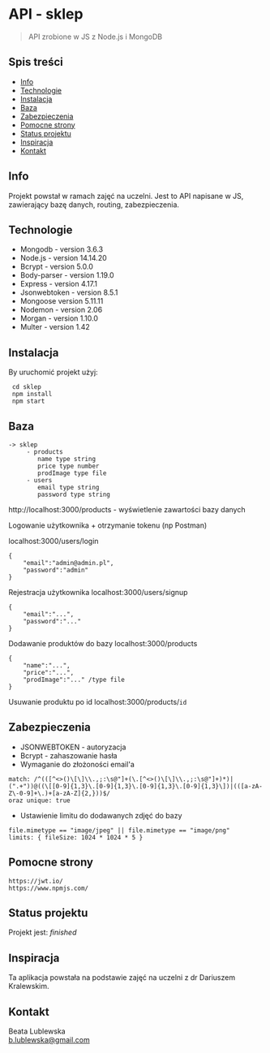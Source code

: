 # API - sklep 
> API zrobione w JS z Node.js i MongoDB

## Spis treści
* [Info](#info)
* [Technologie](#technologie)
* [Instalacja](#instalacja)
* [Baza](#baza)
* [Zabezpieczenia](#zabezpieczenia)
* [Pomocne strony](#pomocne_strony)
* [Status projektu](#status)
* [Inspiracja](#inspiracja)
* [Kontakt](#kontakt)

## Info
Projekt powstał w ramach zajęć na uczelni. 
Jest to API napisane w JS, zawierający bazę danych, routing, zabezpieczenia.


## Technologie

* Mongodb - version 3.6.3
* Node.js - version 14.14.20
* Bcrypt - version 5.0.0
* Body-parser - version 1.19.0
* Express - version 4.17.1
* Jsonwebtoken - version 8.5.1
* Mongoose version 5.11.11
* Nodemon - version 2.06
* Morgan - version 1.10.0
* Multer - version 1.42

## Instalacja
By uruchomić projekt użyj:

```
 cd sklep
 npm install
 npm start
```

## Baza
```
-> sklep 
     - products
        name type string
        price type number
        prodImage type file
     - users
        email type string
        password type string
```


http://localhost:3000/products - wyświetlenie zawartości bazy danych

Logowanie użytkownika + otrzymanie tokenu (np Postman)

localhost:3000/users/login
```
{
    "email":"admin@admin.pl",
    "password":"admin"
}
```


Rejestracja użytkownika 
localhost:3000/users/signup
```
{
    "email":"...",
    "password":"..."
}
```

Dodawanie produktów do bazy
localhost:3000/products
```
{
    "name":"...",
    "price":"...",
    "prodImage":"..." /type file
} 
```

Usuwanie produktu po id
localhost:3000/products/`id`


## Zabezpieczenia
* JSONWEBTOKEN - autoryzacja
* Bcrypt - zahaszowanie hasła
* Wymaganie do złożoności email'a
```
match: /^(([^<>()\[\]\\.,;:\s@"]+(\.[^<>()\[\]\\.,;:\s@"]+)*)|(".+"))@((\[[0-9]{1,3}\.[0-9]{1,3}\.[0-9]{1,3}\.[0-9]{1,3}\])|(([a-zA-Z\-0-9]+\.)+[a-zA-Z]{2,}))$/
oraz unique: true
```
* Ustawienie limitu do dodawanych zdjęć do bazy
```
file.mimetype == "image/jpeg" || file.mimetype == "image/png"
limits: { fileSize: 1024 * 1024 * 5 }
```

## Pomocne strony

```
https://jwt.io/
https://www.npmjs.com/
```

## Status projektu
Projekt jest: _finished_


## Inspiracja
Ta aplikacja powstała na podstawie zajęć na uczelni z dr Dariuszem Kralewskim.

## Kontakt
Beata Lublewska \
b.lublewska@gmail.com
